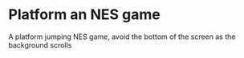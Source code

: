 # Platform an NES game
A platform jumping NES game, avoid the bottom of the screen as the background scrolls

